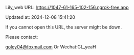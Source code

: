 Lily_web URL: https://1047-61-165-102-156.ngrok-free.app

Updated at: 2024-12-08 15:41:20

If you cannot open this URL, the server might be down.

Please contact: 

goley04@foxmail.com Or Wechat:GL_yeaH